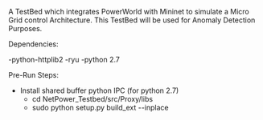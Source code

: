 A TestBed which integrates PowerWorld with Mininet to simulate a 
Micro Grid control Architecture. This TestBed will be used for 
Anomaly Detection Purposes.

Dependencies:

-python-httplib2
-ryu
-python 2.7

Pre-Run Steps:

- Install shared buffer python IPC (for python 2.7)
    - cd NetPower_Testbed/src/Proxy/libs
    - sudo python setup.py build_ext --inplace